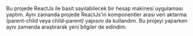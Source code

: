 Bu projede ReactJs ile basit sayılabilecek bir hesap makinesi uygulaması yaptım. Aynı zamanda projede ReactJs'in komponentler arası veri aktarma (parent-child veya child-parent) yapısını da kullandım. Bu projeyi yaparken aynı zamanda araştırarak yeni bilgiler de edindim.
